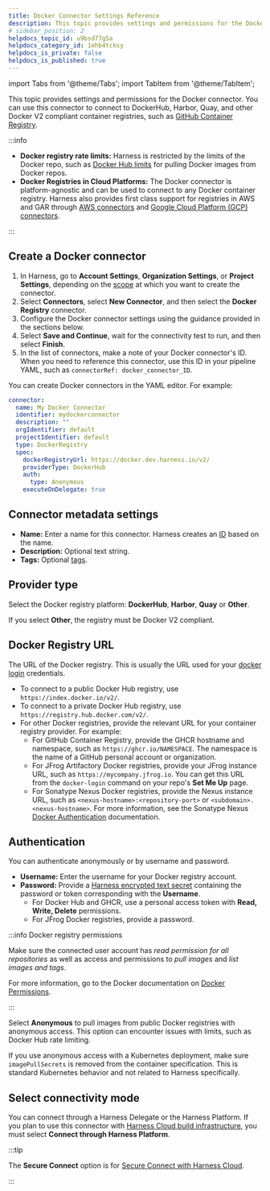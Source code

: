 ```yaml
---
title: Docker Connector Settings Reference
description: This topic provides settings and permissions for the Docker Connector.
# sidebar_position: 2
helpdocs_topic_id: u9bsd77g5a
helpdocs_category_id: 1ehb4tcksy
helpdocs_is_private: false
helpdocs_is_published: true
---
```


import Tabs from '@theme/Tabs';
import TabItem from '@theme/TabItem';

This topic provides settings and permissions for the Docker connector. You can use this connector to connect to DockerHub, Harbor, Quay, and other Docker V2 compliant container registries, such as [GitHub Container Registry](/docs/continuous-integration/use-ci/build-and-upload-artifacts/build-and-push/build-and-push-to-ghcr.md).

:::info

* **Docker registry rate limits:** Harness is restricted by the limits of the Docker repo, such as [Docker Hub limits](https://docs.docker.com/docker-hub/download-rate-limit/) for pulling Docker images from Docker repos.
* **Docker Registries in Cloud Platforms:** The Docker connector is platform-agnostic and can be used to connect to any Docker container registry. Harness also provides first class support for registries in AWS and GAR through [AWS connectors](../add-aws-connector.md) and [Google Cloud Platform (GCP) connectors](../connect-to-google-cloud-platform-gcp.md).

:::

## Create a Docker connector

<Tabs>
  <TabItem value="Visual" label="Visual editor" default>

1. In Harness, go to **Account Settings**, **Organization Settings**, or **Project Settings**, depending on the [scope](https://developer.harness.io/docs/platform/role-based-access-control/rbac-in-harness/#permissions-hierarchy-scopes) at which you want to create the connector.
2. Select **Connectors**, select **New Connector**, and then select the **Docker Registry** connector.
3. Configure the Docker connector settings using the guidance provided in the sections below.
4. Select **Save and Continue**, wait for the connectivity test to run, and then select **Finish**.
5. In the list of connectors, make a note of your Docker connector's ID. When you need to reference this connector, use this ID in your pipeline YAML, such as `connectorRef: docker_connector_ID`.

</TabItem>
  <TabItem value="YAML" label="YAML editor">

You can create Docker connectors in the YAML editor. For example:

```yaml
connector:
  name: My Docker Connector
  identifier: mydockerconnector
  description: ""
  orgIdentifier: default
  projectIdentifier: default
  type: DockerRegistry
  spec:
    dockerRegistryUrl: https://docker.dev.harness.io/v2/
    providerType: DockerHub
    auth:
      type: Anonymous
    executeOnDelegate: true
```

</TabItem>
</Tabs>

## Connector metadata settings

* **Name:** Enter a name for this connector. Harness creates an [ID](/docs/platform//references/entity-identifier-reference.md) based on the name.
* **Description:** Optional text string.
* **Tags:** Optional [tags](/docs/platform/references/tags-reference.md).

## Provider type

Select the Docker registry platform: **DockerHub**, **Harbor**, **Quay** or **Other**.

If you select **Other**, the registry must be Docker V2 compliant.

## Docker Registry URL

The URL of the Docker registry. This is usually the URL used for your [docker login](https://docs.docker.com/engine/reference/commandline/login/) credentials.

* To connect to a public Docker Hub registry, use `https://index.docker.io/v2/`.
* To connect to a private Docker Hub registry, use `https://registry.hub.docker.com/v2/`.
* For other Docker registries, provide the relevant URL for your container registry provider. For example:
   * For GitHub Container Registry, provide the GHCR hostname and namespace, such as `https://ghcr.io/NAMESPACE`. The namespace is the name of a GitHub personal account or organization.
   * For JFrog Artifactory Docker registries, provide your JFrog instance URL, such as `https://mycompany.jfrog.io`. You can get this URL from the `docker-login` command on your repo's **Set Me Up** page.
   * For Sonatype Nexus Docker registries, provide the Nexus instance URL, such as `<nexus-hostname>:<repository-port>` or `<subdomain>.<nexus-hostname>`. For more information, see the Sonatype Nexus [Docker Authentication](https://help.sonatype.com/en/docker-authentication.html) documentation.

## Authentication

You can authenticate anonymously or by username and password.

<Tabs>
  <TabItem value="unpw" label="Username and password" default>

* **Username:** Enter the username for your Docker registry account.
* **Password:** Provide a [Harness encrypted text secret](/docs/platform/secrets/add-use-text-secrets) containing the password or token corresponding with the **Username**.
  * For Docker Hub and GHCR, use a personal access token with **Read, Write, Delete** permissions.
  * For JFrog Docker registries, provide a password.

:::info Docker registry permissions

Make sure the connected user account has *read permission for all repositories* as well as access and permissions to *pull images* and *list images and tags*.

For more information, go to the Docker documentation on [Docker Permissions](https://docs.docker.com/datacenter/dtr/2.0/user-management/permission-levels/).

:::

</TabItem>
  <TabItem value="anonymous" label="Anonymous">

Select **Anonymous** to pull images from public Docker registries with anonymous access. This option can encounter issues with limits, such as Docker Hub rate limiting.

If you use anonymous access with a Kubernetes deployment, make sure `imagePullSecrets` is removed from the container specification. This is standard Kubernetes behavior and not related to Harness specifically.

</TabItem>
</Tabs>

## Select connectivity mode

You can connect through a Harness Delegate or the Harness Platform. If you plan to use this connector with [Harness Cloud build infrastructure](/docs/continuous-integration/use-ci/set-up-build-infrastructure/use-harness-cloud-build-infrastructure), you must select **Connect through Harness Platform**.

:::tip

The **Secure Connect** option is for [Secure Connect with Harness Cloud](/docs/continuous-integration/secure-ci/secure-connect).

:::
